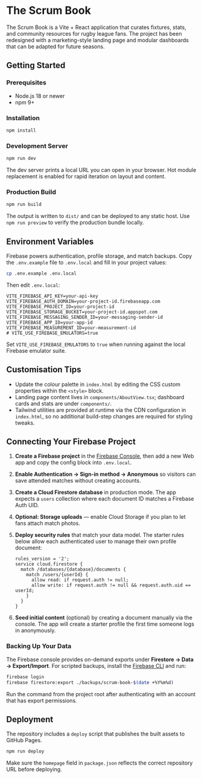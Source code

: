# The Scrum Book

The Scrum Book is a Vite + React application that curates fixtures, stats, and community resources for rugby league fans. The project has been redesigned with a marketing-style landing page and modular dashboards that can be adapted for future seasons.

## Getting Started

### Prerequisites
- Node.js 18 or newer
- npm 9+

### Installation
```bash
npm install
```

### Development Server
```bash
npm run dev
```

The dev server prints a local URL you can open in your browser. Hot module replacement is enabled for rapid iteration on layout and content.

### Production Build
```bash
npm run build
```

The output is written to `dist/` and can be deployed to any static host. Use `npm run preview` to verify the production bundle locally.

## Environment Variables

Firebase powers authentication, profile storage, and match backups. Copy the `.env.example` file to `.env.local` and fill in your project values:

```bash
cp .env.example .env.local
```

Then edit `.env.local`:

```
VITE_FIREBASE_API_KEY=your-api-key
VITE_FIREBASE_AUTH_DOMAIN=your-project-id.firebaseapp.com
VITE_FIREBASE_PROJECT_ID=your-project-id
VITE_FIREBASE_STORAGE_BUCKET=your-project-id.appspot.com
VITE_FIREBASE_MESSAGING_SENDER_ID=your-messaging-sender-id
VITE_FIREBASE_APP_ID=your-app-id
VITE_FIREBASE_MEASUREMENT_ID=your-measurement-id
# VITE_USE_FIREBASE_EMULATORS=true
```

Set `VITE_USE_FIREBASE_EMULATORS` to `true` when running against the local Firebase emulator suite.

## Customisation Tips

- Update the colour palette in `index.html` by editing the CSS custom properties within the `<style>` block.
- Landing page content lives in `components/AboutView.tsx`; dashboard cards and stats are under `components/`.
- Tailwind utilities are provided at runtime via the CDN configuration in `index.html`, so no additional build-step changes are required for styling tweaks.

## Connecting Your Firebase Project

1. **Create a Firebase project** in the [Firebase Console](https://console.firebase.google.com/), then add a new Web app and copy the config block into `.env.local`.
2. **Enable Authentication → Sign-in method → Anonymous** so visitors can save attended matches without creating accounts.
3. **Create a Cloud Firestore database** in production mode. The app expects a `users` collection where each document ID matches a Firebase Auth UID.
4. **Optional: Storage uploads** — enable Cloud Storage if you plan to let fans attach match photos.
5. **Deploy security rules** that match your data model. The starter rules below allow each authenticated user to manage their own profile document:

   ```
   rules_version = '2';
   service cloud.firestore {
     match /databases/{database}/documents {
       match /users/{userId} {
         allow read: if request.auth != null;
         allow write: if request.auth != null && request.auth.uid == userId;
       }
     }
   }
   ```

6. **Seed initial content** (optional) by creating a document manually via the console. The app will create a starter profile the first time someone logs in anonymously.

### Backing Up Your Data

The Firebase console provides on-demand exports under **Firestore → Data → Export/Import**. For scripted backups, install the [Firebase CLI](https://firebase.google.com/docs/cli) and run:

```bash
firebase login
firebase firestore:export ./backups/scrum-book-$(date +%Y%m%d)
```

Run the command from the project root after authenticating with an account that has export permissions.

## Deployment

The repository includes a `deploy` script that publishes the built assets to GitHub Pages.
```bash
npm run deploy
```
Make sure the `homepage` field in `package.json` reflects the correct repository URL before deploying.
